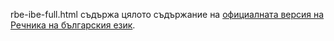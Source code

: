 rbe-ibe-full.html съдържа цялото съдържание на [официалната версия на Речника на българския език](http://ibl.bas.bg/rbe/).
